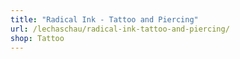 ```yaml
---
title: "Radical Ink - Tattoo and Piercing"
url: /lechaschau/radical-ink-tattoo-and-piercing/
shop: Tattoo
---
```

